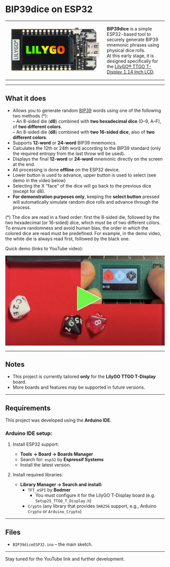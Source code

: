 # BIP39dice on ESP32

<table>
<tr>
<td width="300">
<img src="images/LILYGO-T-DISPLAY.jpg" alt="LILYGO T-Display board" width="100%">
</td>
<td>

**BIP39dice** is a simple ESP32-based tool to securely generate BIP39 mnemonic phrases using physical dice rolls.  
At this early stage, it is designed specifically for the [LilyGO® TTGO T-Display 1.14 Inch LCD](https://lilygo.cc/products/lilygo%C2%AE-ttgo-t-display-1-14-inch-lcd-esp32-control-board).

</td>
</tr>
</table>

---

## What it does

- Allows you to generate random [BIP39](https://github.com/bitcoin/bips/blob/master/bip-0039.mediawiki) words using one of the following two methods (*):  
  – An 8-sided die (**d8**) combined with **two hexadecimal dice** (0–9, A–F), of **two different colors**.  
  – An 8-sided die (**d8**) combined with **two 16-sided dice**, also of **two different colors**.  
- Supports **12-word** or **24-word** BIP39 mnemonics.
- Calculates the 12th or 24th word according to the BIP39 standard (only the required entropy from the last throw will be used).
- Displays the final **12-word** or **24-word** mnemonic directly on the screen at the end.
- All processing is done **offline** on the ESP32 device.
- Lower button is used to advance, upper button is used to select (see demo in the video below)
- Selecting the X "face" of the dice will go back to the previous dice (except for d8).
-  **For demonstration purposes only**, keeping the **select button** pressed will automatically simulate random dice rolls and advance through the process.

(*) The dice are read in a fixed order: first the 8-sided die, followed by the two hexadecimal (or 16-sided) dice, which must be of two different colors. To ensure randomness and avoid human bias, the order in which the colored dice are read must be predefined. For example, in the demo video, the white die is always read first, followed by the black one.


Quick demo (links to YouTube video):

<a href="https://youtu.be/SdviQpSpwHA">
  <img src="images/YTdemo010.jpg" alt="Watch the demo" width="640"/>
</a>


---

## Notes

- This project is currently tailored **only** for the **LilyGO TTGO T-Display** board.
- More boards and features may be supported in future versions.

---

## Requirements

This project was developed using the **Arduino IDE**.

### Arduino IDE setup:

1. Install ESP32 support:
   - **Tools → Board → Boards Manager**
   - Search for: `esp32` by **Espressif Systems**
   - Install the latest version.

2. Install required libraries:
   - **Library Manager → Search and install:**
     - `TFT_eSPI` by **Bodmer**
       - You must configure it for the LilyGO T-Display board (e.g. `Setup25_TTGO_T_Display.h`)
     - `Crypto` (any library that provides `SHA256` support, e.g., Arduino `Crypto` or `Arduino_Crypto`)

---

## Files

- `BIP39diceESP32.ino` – the main sketch.

---

Stay tuned for the YouTube link and further development.
